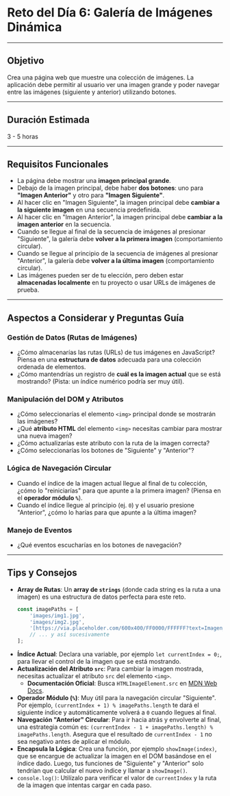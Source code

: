 # Reto del Día 6: Galería de Imágenes Dinámica

---

## Objetivo

Crea una página web que muestre una colección de imágenes. La aplicación debe permitir al usuario ver una imagen grande y poder navegar entre las imágenes (siguiente y anterior) utilizando botones.

---

## Duración Estimada

3 - 5 horas

---

## Requisitos Funcionales

* La página debe mostrar una **imagen principal grande**.
* Debajo de la imagen principal, debe haber **dos botones**: uno para **"Imagen Anterior"** y otro para **"Imagen Siguiente"**.
* Al hacer clic en "Imagen Siguiente", la imagen principal debe **cambiar a la siguiente imagen** en una secuencia predefinida.
* Al hacer clic en "Imagen Anterior", la imagen principal debe **cambiar a la imagen anterior** en la secuencia.
* Cuando se llegue al final de la secuencia de imágenes al presionar "Siguiente", la galería debe **volver a la primera imagen** (comportamiento circular).
* Cuando se llegue al principio de la secuencia de imágenes al presionar "Anterior", la galería debe **volver a la última imagen** (comportamiento circular).
* Las imágenes pueden ser de tu elección, pero deben estar **almacenadas localmente** en tu proyecto o usar URLs de imágenes de prueba.

---

## Aspectos a Considerar y Preguntas Guía

### Gestión de Datos (Rutas de Imágenes)

* ¿Cómo almacenarías las rutas (URLs) de tus imágenes en JavaScript? Piensa en una **estructura de datos** adecuada para una colección ordenada de elementos.
* ¿Cómo mantendrías un registro de **cuál es la imagen actual** que se está mostrando? (Pista: un índice numérico podría ser muy útil).

### Manipulación del DOM y Atributos

* ¿Cómo seleccionarías el elemento `<img>` principal donde se mostrarán las imágenes?
* ¿Qué **atributo HTML** del elemento `<img>` necesitas cambiar para mostrar una nueva imagen?
* ¿Cómo actualizarías este atributo con la ruta de la imagen correcta?
* ¿Cómo seleccionarías los botones de "Siguiente" y "Anterior"?

### Lógica de Navegación Circular

* Cuando el índice de la imagen actual llegue al final de tu colección, ¿cómo lo "reiniciarías" para que apunte a la primera imagen? (Piensa en el **operador módulo `%`**).
* Cuando el índice llegue al principio (ej. `0`) y el usuario presione "Anterior", ¿cómo lo harías para que apunte a la última imagen?

### Manejo de Eventos

* ¿Qué eventos escucharías en los botones de navegación?

---

## Tips y Consejos

* **Array de Rutas**: Un **array de `strings`** (donde cada string es la ruta a una imagen) es una estructura de datos perfecta para este reto.
    ```javascript
    const imagePaths = [
        'images/img1.jpg',
        'images/img2.jpg',
        '[https://via.placeholder.com/600x400/FF0000/FFFFFF?text=Imagen_3](https://via.placeholder.com/600x400/FF0000/FFFFFF?text=Imagen_3)',
        // ... y así sucesivamente
    ];
    ```
* **Índice Actual**: Declara una variable, por ejemplo `let currentIndex = 0;`, para llevar el control de la imagen que se está mostrando.
* **Actualización del Atributo `src`**: Para cambiar la imagen mostrada, necesitas actualizar el atributo `src` del elemento `<img>`.
    * **Documentación Oficial**: Busca `HTMLImageElement.src` en [MDN Web Docs](https://developer.mozilla.org/es/docs/Web/API/HTMLImageElement/src).
* **Operador Módulo (`%`)**: Muy útil para la navegación circular "Siguiente". Por ejemplo, `(currentIndex + 1) % imagePaths.length` te dará el siguiente índice y automáticamente volverá a `0` cuando llegues al final.
* **Navegación "Anterior" Circular**: Para ir hacia atrás y envolverte al final, una estrategia común es: `(currentIndex - 1 + imagePaths.length) % imagePaths.length`. Asegura que el resultado de `currentIndex - 1` no sea negativo antes de aplicar el módulo.
* **Encapsula la Lógica**: Crea una función, por ejemplo `showImage(index)`, que se encargue de actualizar la imagen en el DOM basándose en el índice dado. Luego, tus funciones de "Siguiente" y "Anterior" solo tendrían que calcular el nuevo índice y llamar a `showImage()`.
* `console.log()`: Utilízalo para verificar el valor de `currentIndex` y la ruta de la imagen que intentas cargar en cada paso.